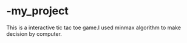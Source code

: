 # -my_project
This is a interactive tic tac toe game.I used minmax algorithm to make decision by computer.
